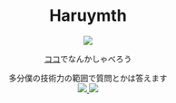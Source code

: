 <div style="text-align:center">
  
<h1>
  Haruymth
  </h1>

<img src="https://komarev.com/ghpvc/?username=haruymth">
  
  <a href="https://github.com/haruymth/haru-ymth/issues/1">ココ</a>でなんかしゃべろう

多分僕の技術力の範囲で質問とかは答えます  
<a href="https://github.com/anuraghazra/github-readme-stats">
  <img src="https://github-readme-stats.vercel.app/api?username=haruymth">
</a>
<a href="https://github.com/anuraghazra/github-readme-stats">
  <img src="https://github-readme-stats.vercel.app/api/top-langs/?username=haruymth&langs_count=8">
</a>

</div>
